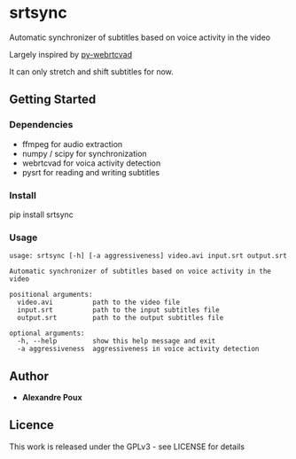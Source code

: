 # srtsync
Automatic synchronizer of subtitles based on voice activity in the video

Largely inspired by [py-webrtcvad](https://github.com/wiseman/py-webrtcvad)

It can only stretch and shift subtitles for now.

## Getting Started
### Dependencies
 * ffmpeg for audio extraction
 * numpy / scipy for synchronization
 * webrtcvad for voica activity detection
 * pysrt for reading and writing subtitles

### Install
pip install srtsync

### Usage
```
usage: srtsync [-h] [-a aggressiveness] video.avi input.srt output.srt

Automatic synchronizer of subtitles based on voice activity in the video

positional arguments:
  video.avi          path to the video file
  input.srt          path to the input subtitles file
  output.srt         path to the output subtitles file

optional arguments:
  -h, --help         show this help message and exit
  -a aggressiveness  aggressiveness in voice activity detection
```
## Author
 - **Alexandre Poux**
 
## Licence
 This work is released under the GPLv3 - see LICENSE for details

